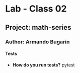 # Lab - Class 02

## Project: math-series

### Author: Armando Bugarin

#### Tests
- **How do you run tests?** pytest